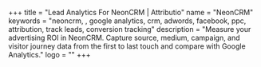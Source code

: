 +++
title = "Lead Analytics For NeonCRM | Attributio"
name = "NeonCRM"
keywords = "neoncrm, , google analytics, crm, adwords, facebook, ppc, attribution, track leads, conversion tracking"
description = "Measure your advertising ROI in NeonCRM. Capture source, medium, campaign, and visitor journey data from the first to last touch and compare with Google Analytics."
logo = ""
+++
